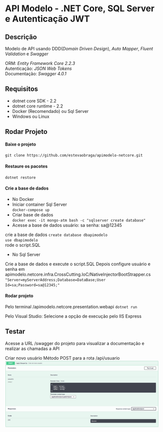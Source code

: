 # API Modelo - .NET Core, SQL Server e Autenticação JWT

## Descrição
Modelo de API usando DDD(_Domain Driven Design_), _Auto Mapper_, _Fluent Validation_ e _Swagger_   

ORM: _Entity Framework Core 2.2.3_   
Autenticação: _JSON Web Tokens_   
Documentação: _Swagger 4.0.1_   

## Requisitos
- dotnet core SDK - 2.2   
- dotnet core runtime - 2.2   
- Docker (Recomendado) ou Sql Server   
- Windows ou Linux   

## Rodar Projeto
#### Baixe o projeto
`git clone https://github.com/estevaobraga/apimodelo-netcore.git`

#### Restaure os pacotes
`dotnet restore`   

#### Crie a base de dados
- No Docker   
- Iniciar container Sql Server   
`docker-compose up`   
- Criar base de dados   
`docker exec -it mongo-atm bash -c "sqlserver create database"`   
- Acesse a base de dados
usuário: sa
senha: sa@12345

crie a base de dados
`create database dbapimodelo`   
`use dbapimodelo`   
rode o script.SQL

- No Sql Server   

Crie a base de dados e execute o script.SQL
Depois configure usuário e senha em apimodelo.netcore.infra.CrossCutting.IoC/NativeInjectorBootStrapper.cs   
`"Server=myServerAddress;Database=DataBase;User Id=sa;Password=sa@12345;"`   

#### Rodar projeto

Pelo terminal /apimodelo.netcore.presentation.webapi
`dotnet run`

Pelo Visual Studio:
Selecione a opção de execução pelo IIS Express

## Testar
Acesse a URL /swagger do projeto para visualizar a documentação e realizar as chamadas a API

Criar novo usuário
Método POST para a rota /api/usuario
![Alt Text](/docs/usuario-POST.PNG)